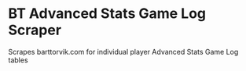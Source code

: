 # BT Advanced Stats Game Log Scraper
 Scrapes barttorvik.com for individual player Advanced Stats Game Log tables
